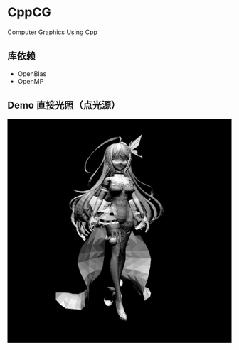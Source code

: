 # CppCG
Computer Graphics Using Cpp

## 库依赖
- OpenBlas
- OpenMP

## Demo 直接光照（点光源）
![](demo/test.png)
